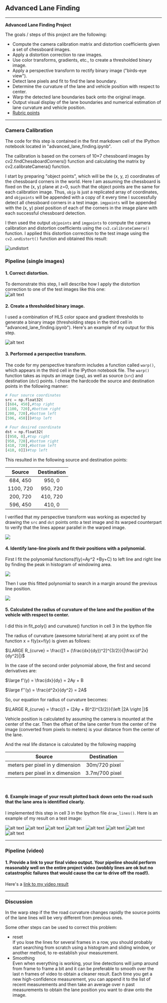 ## Advanced Lane Finding
---

**Advanced Lane Finding Project**

The goals / steps of this project are the following:

* Compute the camera calibration matrix and distortion coefficients given a set of chessboard images.
* Apply a distortion correction to raw images.
* Use color transforms, gradients, etc., to create a thresholded binary image.
* Apply a perspective transform to rectify binary image ("birds-eye view").
* Detect lane pixels and fit to find the lane boundary.
* Determine the curvature of the lane and vehicle position with respect to center.
* Warp the detected lane boundaries back onto the original image.
* Output visual display of the lane boundaries and numerical estimation of lane curvature and vehicle position.
* [Rubric points](https://review.udacity.com/#!/rubrics/571/view)

---

### Camera Calibration

The code for this step is contained in the first markdown cell of the IPython notebook located in "advanced_lane_finding.ipynb".  

The calibration is based on the corners of 10×7 chessboard images by cv2.findChessboardCorners() function and calculating the matrix by cv2.calibrateCamera() function.

I start by preparing "object points", which will be the (x, y, z) coordinates of the chessboard corners in the world. Here I am assuming the chessboard is fixed on the (x, y) plane at z=0, such that the object points are the same for each calibration image.  Thus, `objp` is just a replicated array of coordinates, and `objpoints` will be appended with a copy of it every time I successfully detect all chessboard corners in a test image.  `imgpoints` will be appended with the (x, y) pixel position of each of the corners in the image plane with each successful chessboard detection.  

I then used the output `objpoints` and `imgpoints` to compute the camera calibration and distortion coefficients using the `cv2.calibrateCamera()` function.  I applied this distortion correction to the test image using the `cv2.undistort()` function and obtained this result: 

![undistort](output_images/undistort.png)

### Pipeline (single images)

#### 1. Correct distortion.

To demonstrate this step, I will describe how I apply the distortion correction to one of the test images like this one:  
![alt text](output_images/undistorting.png)

#### 2. Create a thresholded binary image. 

I used a combination of HLS color space and gradient thresholds to generate a binary image (thresholding steps in the third cell in "advanced_lane_finding.ipynb").  Here's an example of my output for this step.  

![alt text](output_images/thresholding.png)

#### 3. Performed a perspective transform.

The code for my perspective transform includes a function called `warp()`, which appears in the third cell in the IPython notebook file. The `warp()` function takes as inputs an image (`img`), as well as source (`src`) and destination (`dst`) points.  I chose the hardcode the source and destination points in the following manner:

```python
# Four source coordinates
src = np.float32(
[[684, 450],#top right
[1100, 720],#bottom right
[200, 720],#bottom left
[596, 450]])#top left

# Four desired coordinate
dst = np.float32(
[[950, 0],#top right
[950, 720],#bottom right
[410, 720],#bottom left
[410, 0]])#top left
```

This resulted in the following source and destination points:

| Source        | Destination   | 
|:-------------:|:-------------:| 
| 684, 450      | 950, 0       | 
| 1100, 720      | 950, 720      |
| 200, 720     | 410, 720      |
| 596, 450      | 410, 0        |

I verified that my perspective transform was working as expected by drawing the `src` and `dst` points onto a test image and its warped counterpart to verify that the lines appear parallel in the warped image.

![](output_images/warping.png)

#### 4. Identify lane-line pixels and fit their positions with a polynomial.

First I fit the polynomial functions(f(y)=Ay^2
 +By+C) to left line and right line by finding the peak in histogram of windowing area.

![](output_images/slinding.png)

Then I use this fitted polynomial to search in a margin around the previous line position.  

![](output_images/fit_poly.png)

#### 5. Calculated the radius of curvature of the lane and the position of the vehicle with respect to center.

I did this in fit_poly() and curvature() function in cell 3 in the Ipython file

The radius of curvature (awesome tutorial here) at any point xx of the function x = f(y)x=f(y) is given as follows:

$\LARGE R_{curve} = \frac{[1 + (\frac{dx}{dy})^2]^{3/2}}{|\frac{d^2x}{dy^2}|}$	

In the case of the second order polynomial above, the first and second derivatives are:

$\large f'(y) = \frac{dx}{dy} = 2Ay + B

$\large f''(y) = \frac{d^2x}{dy^2} = 2A$

So, our equation for radius of curvature becomes:

$\LARGE R_{curve} = \frac{(1 + (2Ay + B)^2)^{3/2}}{\left |2A \right |}$

Vehicle position is calculated by assuming the camera is mounted at the center of the car. Then the offset of the lane center from the center of the image (converted from pixels to meters) is your distance from the center of the lane.

And the real life distance is calculated by the following mapping

| Source        | Destination   | 
|:-------------:|:-------------:| 
| meters per pixel in y dimension     | 30m/720 pixel       | 
| meters per pixel in x dimension     | 3.7m/700 pixel      | 


​	
#### 6. Example image of your result plotted back down onto the road such that the lane area is identified clearly.

I implemented this step in cell 3 in the Ipython file `draw_lines()`.  Here is an example of my result on a test image:

![alt text](output_images/1.png)
![alt text](output_images/2.png)
![alt text](output_images/3.png)
![alt text](output_images/4.png)
![alt text](output_images/5.png)
![alt text](output_images/6.png)
![alt text](output_images/7.png)
![alt text](output_images/8.png)


---

### Pipeline (video)

#### 1. Provide a link to your final video output.  Your pipeline should perform reasonably well on the entire project video (wobbly lines are ok but no catastrophic failures that would cause the car to drive off the road!).

Here's a [link to my video result](test.mp4)

---

### Discussion

In the warp step if the the road curvature changes rapidly the source points of the lane lines will be very different from previous ones.

Some other steps can be used to correct this problem:
- reset   
 If you lose the lines for several frames in a row, you should probably start searching from scratch using a histogram and sliding window, or another method, to re-establish your measurement.
 - Smoothing  
 Even when everything is working, your line detections will jump around from frame to frame a bit and it can be preferable to smooth over the last n frames of video to obtain a cleaner result. Each time you get a new high-confidence measurement, you can append it to the list of recent measurements and then take an average over n past measurements to obtain the lane position you want to draw onto the image.